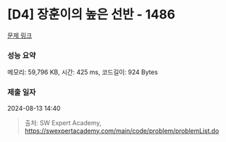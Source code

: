 # [D4] 장훈이의 높은 선반 - 1486 

[문제 링크](https://swexpertacademy.com/main/code/problem/problemDetail.do?contestProbId=AV2b7Yf6ABcBBASw) 

### 성능 요약

메모리: 59,796 KB, 시간: 425 ms, 코드길이: 924 Bytes

### 제출 일자

2024-08-13 14:40



> 출처: SW Expert Academy, https://swexpertacademy.com/main/code/problem/problemList.do